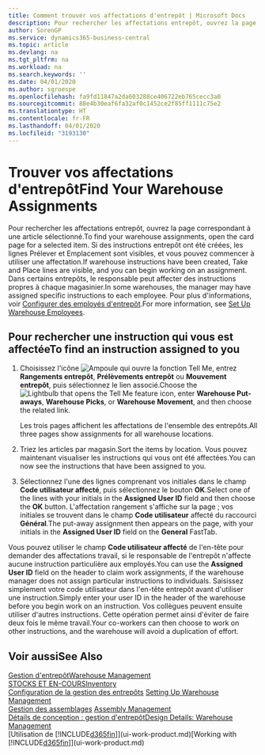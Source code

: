 ```yaml
---
title: Comment trouver vos affectations d'entrepôt | Microsoft Docs
description: Pour rechercher les affectations entrepôt, ouvrez la page correspondant à une article sélectionné. Si des instructions entrepôt ont été créées, les lignes Prélever et Emplacement sont visibles, et vous pouvez commencer à utiliser une affectation. Dans certains entrepôts, le responsable peut affecter des instructions propres à chaque magasinier.
author: SorenGP
ms.service: dynamics365-business-central
ms.topic: article
ms.devlang: na
ms.tgt_pltfrm: na
ms.workload: na
ms.search.keywords: ''
ms.date: 04/01/2020
ms.author: sgroespe
ms.openlocfilehash: fa9fd11847a2da603288ce406722eb765cecc3a0
ms.sourcegitcommit: 88e4b30eaf6fa32af0c1452ce2f85ff1111c75e2
ms.translationtype: HT
ms.contentlocale: fr-FR
ms.lasthandoff: 04/01/2020
ms.locfileid: "3193130"
---
```

# <a name="find-your-warehouse-assignments"></a><span data-ttu-id="f7dd0-105">Trouver vos affectations d'entrepôt</span><span class="sxs-lookup"><span data-stu-id="f7dd0-105">Find Your Warehouse Assignments</span></span>
<span data-ttu-id="f7dd0-106">Pour rechercher les affectations entrepôt, ouvrez la page correspondant à une article sélectionné.</span><span class="sxs-lookup"><span data-stu-id="f7dd0-106">To find your warehouse assignments, open the card page for a selected item.</span></span> <span data-ttu-id="f7dd0-107">Si des instructions entrepôt ont été créées, les lignes Prélever et Emplacement sont visibles, et vous pouvez commencer à utiliser une affectation.</span><span class="sxs-lookup"><span data-stu-id="f7dd0-107">If warehouse instructions have been created, Take and Place lines are visible, and you can begin working on an assignment.</span></span> <span data-ttu-id="f7dd0-108">Dans certains entrepôts, le responsable peut affecter des instructions propres à chaque magasinier.</span><span class="sxs-lookup"><span data-stu-id="f7dd0-108">In some warehouses, the manager may have assigned specific instructions to each employee.</span></span> <span data-ttu-id="f7dd0-109">Pour plus d'informations, voir [Configurer des employés d'entrepôt](warehouse-how-to-set-up-warehouse-employees.md).</span><span class="sxs-lookup"><span data-stu-id="f7dd0-109">For more information, see [Set Up Warehouse Employees](warehouse-how-to-set-up-warehouse-employees.md).</span></span>

## <a name="to-find-an-instruction-assigned-to-you"></a><span data-ttu-id="f7dd0-110">Pour rechercher une instruction qui vous est affectée</span><span class="sxs-lookup"><span data-stu-id="f7dd0-110">To find an instruction assigned to you</span></span>  
1.  <span data-ttu-id="f7dd0-111">Choisissez l'icône ![Ampoule qui ouvre la fonction Tell Me](media/ui-search/search_small.png "Dites-moi ce que vous voulez faire"), entrez **Rangements entrepôt**, **Prélèvements entrepôt** ou **Mouvement entrepôt**, puis sélectionnez le lien associé.</span><span class="sxs-lookup"><span data-stu-id="f7dd0-111">Choose the ![Lightbulb that opens the Tell Me feature](media/ui-search/search_small.png "Tell me what you want to do") icon, enter **Warehouse Put-aways**, **Warehouse Picks**, or **Warehouse Movement**, and then choose the related link.</span></span>

    <span data-ttu-id="f7dd0-112">Les trois pages affichent les affectations de l'ensemble des entrepôts.</span><span class="sxs-lookup"><span data-stu-id="f7dd0-112">All three pages show assignments for all warehouse locations.</span></span>  

2. <span data-ttu-id="f7dd0-113">Triez les articles par magasin.</span><span class="sxs-lookup"><span data-stu-id="f7dd0-113">Sort the items by location.</span></span> <span data-ttu-id="f7dd0-114">Vous pouvez maintenant visualiser les instructions qui vous ont été affectées.</span><span class="sxs-lookup"><span data-stu-id="f7dd0-114">You can now see the instructions that have been assigned to you.</span></span>  
3. <span data-ttu-id="f7dd0-115">Sélectionnez l'une des lignes comprenant vos initiales dans le champ **Code utilisateur affecté**, puis sélectionnez le bouton **OK**.</span><span class="sxs-lookup"><span data-stu-id="f7dd0-115">Select one of the lines with your initials in the **Assigned User ID** field and then choose the **OK** button.</span></span> <span data-ttu-id="f7dd0-116">L'affectation rangement s'affiche sur la page ; vos initiales se trouvent dans le champ **Code utilisateur** affecté du raccourci **Général**.</span><span class="sxs-lookup"><span data-stu-id="f7dd0-116">The put-away assignment then appears on the page, with your initials in the **Assigned User ID** field on the **General** FastTab.</span></span>  

<span data-ttu-id="f7dd0-117">Vous pouvez utiliser le champ **Code utilisateur affecté** de l'en-tête pour demander des affectations travail, si le responsable de l'entrepôt n'affecte aucune instruction particulière aux employés.</span><span class="sxs-lookup"><span data-stu-id="f7dd0-117">You can use the **Assigned User ID** field on the header to claim work assignments, if the warehouse manager does not assign particular instructions to individuals.</span></span> <span data-ttu-id="f7dd0-118">Saisissez simplement votre code utilisateur dans l'en-tête entrepôt avant d'utiliser une instruction.</span><span class="sxs-lookup"><span data-stu-id="f7dd0-118">Simply enter your user ID in the header of the warehouse before you begin work on an instruction.</span></span> <span data-ttu-id="f7dd0-119">Vos collègues peuvent ensuite utiliser d'autres instructions. Cette opération permet ainsi d'éviter de faire deux fois le même travail.</span><span class="sxs-lookup"><span data-stu-id="f7dd0-119">Your co-workers can then choose to work on other instructions, and the warehouse will avoid a duplication of effort.</span></span>  

## <a name="see-also"></a><span data-ttu-id="f7dd0-120">Voir aussi</span><span class="sxs-lookup"><span data-stu-id="f7dd0-120">See Also</span></span>  
[<span data-ttu-id="f7dd0-121">Gestion d'entrepôt</span><span class="sxs-lookup"><span data-stu-id="f7dd0-121">Warehouse Management</span></span>](warehouse-manage-warehouse.md)  
[<span data-ttu-id="f7dd0-122">STOCKS ET EN-COURS</span><span class="sxs-lookup"><span data-stu-id="f7dd0-122">Inventory</span></span>](inventory-manage-inventory.md)  
<span data-ttu-id="f7dd0-123">[Configuration de la gestion des entrepôts](warehouse-setup-warehouse.md)   </span><span class="sxs-lookup"><span data-stu-id="f7dd0-123">[Setting Up Warehouse Management](warehouse-setup-warehouse.md)   </span></span>  
<span data-ttu-id="f7dd0-124">[Gestion des assemblages](assembly-assemble-items.md)  </span><span class="sxs-lookup"><span data-stu-id="f7dd0-124">[Assembly Management](assembly-assemble-items.md)  </span></span>  
[<span data-ttu-id="f7dd0-125">Détails de conception : gestion d'entrepôt</span><span class="sxs-lookup"><span data-stu-id="f7dd0-125">Design Details: Warehouse Management</span></span>](design-details-warehouse-management.md)  
<span data-ttu-id="f7dd0-126">[Utilisation de [!INCLUDE[d365fin](includes/d365fin_md.md)]](ui-work-product.md)</span><span class="sxs-lookup"><span data-stu-id="f7dd0-126">[Working with [!INCLUDE[d365fin](includes/d365fin_md.md)]](ui-work-product.md)</span></span> 
